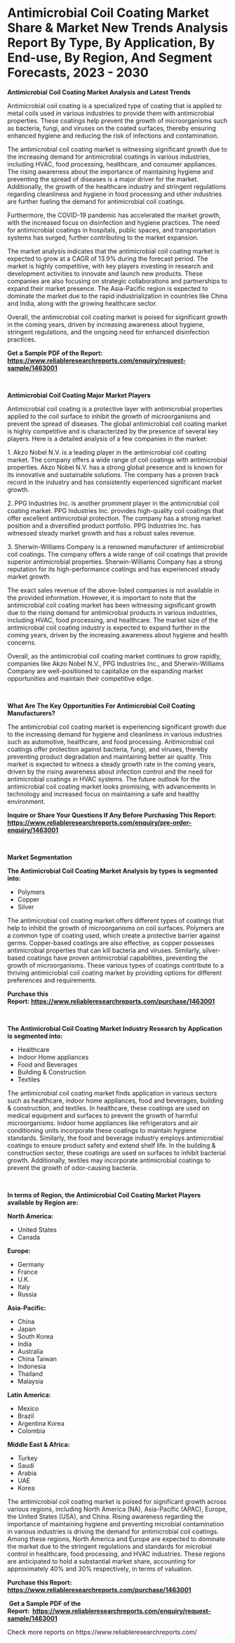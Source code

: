 <p><h1>Antimicrobial Coil Coating Market Share & Market New Trends Analysis Report By Type, By Application, By End-use, By Region, And Segment Forecasts, 2023 - 2030</h1></p><p><strong>Antimicrobial Coil Coating Market Analysis and Latest Trends</strong></p>
<p><p>Antimicrobial coil coating is a specialized type of coating that is applied to metal coils used in various industries to provide them with antimicrobial properties. These coatings help prevent the growth of microorganisms such as bacteria, fungi, and viruses on the coated surfaces, thereby ensuring enhanced hygiene and reducing the risk of infections and contamination.</p><p>The antimicrobial coil coating market is witnessing significant growth due to the increasing demand for antimicrobial coatings in various industries, including HVAC, food processing, healthcare, and consumer appliances. The rising awareness about the importance of maintaining hygiene and preventing the spread of diseases is a major driver for the market. Additionally, the growth of the healthcare industry and stringent regulations regarding cleanliness and hygiene in food processing and other industries are further fueling the demand for antimicrobial coil coatings.</p><p>Furthermore, the COVID-19 pandemic has accelerated the market growth, with the increased focus on disinfection and hygiene practices. The need for antimicrobial coatings in hospitals, public spaces, and transportation systems has surged, further contributing to the market expansion.</p><p>The market analysis indicates that the antimicrobial coil coating market is expected to grow at a CAGR of 13.9% during the forecast period. The market is highly competitive, with key players investing in research and development activities to innovate and launch new products. These companies are also focusing on strategic collaborations and partnerships to expand their market presence. The Asia-Pacific region is expected to dominate the market due to the rapid industrialization in countries like China and India, along with the growing healthcare sector.</p><p>Overall, the antimicrobial coil coating market is poised for significant growth in the coming years, driven by increasing awareness about hygiene, stringent regulations, and the ongoing need for enhanced disinfection practices.</p></p>
<p><strong>Get a Sample PDF of the Report:&nbsp; <a href="https://www.reliableresearchreports.com/enquiry/request-sample/1463001">https://www.reliableresearchreports.com/enquiry/request-sample/1463001</a></strong></p>
<p>&nbsp;</p>
<p><strong>Antimicrobial Coil Coating Major Market Players</strong></p>
<p><p>Antimicrobial coil coating is a protective layer with antimicrobial properties applied to the coil surface to inhibit the growth of microorganisms and prevent the spread of diseases. The global antimicrobial coil coating market is highly competitive and is characterized by the presence of several key players. Here is a detailed analysis of a few companies in the market:</p><p>1. Akzo Nobel N.V. is a leading player in the antimicrobial coil coating market. The company offers a wide range of coil coatings with antimicrobial properties. Akzo Nobel N.V. has a strong global presence and is known for its innovative and sustainable solutions. The company has a proven track record in the industry and has consistently experienced significant market growth.</p><p>2. PPG Industries Inc. is another prominent player in the antimicrobial coil coating market. PPG Industries Inc. provides high-quality coil coatings that offer excellent antimicrobial protection. The company has a strong market position and a diversified product portfolio. PPG Industries Inc. has witnessed steady market growth and has a robust sales revenue.</p><p>3. Sherwin-Williams Company is a renowned manufacturer of antimicrobial coil coatings. The company offers a wide range of coil coatings that provide superior antimicrobial properties. Sherwin-Williams Company has a strong reputation for its high-performance coatings and has experienced steady market growth.</p><p>The exact sales revenue of the above-listed companies is not available in the provided information. However, it is important to note that the antimicrobial coil coating market has been witnessing significant growth due to the rising demand for antimicrobial products in various industries, including HVAC, food processing, and healthcare. The market size of the antimicrobial coil coating industry is expected to expand further in the coming years, driven by the increasing awareness about hygiene and health concerns.</p><p>Overall, as the antimicrobial coil coating market continues to grow rapidly, companies like Akzo Nobel N.V., PPG Industries Inc., and Sherwin-Williams Company are well-positioned to capitalize on the expanding market opportunities and maintain their competitive edge.</p></p>
<p>&nbsp;</p>
<p><strong>What Are The Key Opportunities For Antimicrobial Coil Coating Manufacturers?</strong></p>
<p><p>The antimicrobial coil coating market is experiencing significant growth due to the increasing demand for hygiene and cleanliness in various industries such as automotive, healthcare, and food processing. Antimicrobial coil coatings offer protection against bacteria, fungi, and viruses, thereby preventing product degradation and maintaining better air quality. This market is expected to witness a steady growth rate in the coming years, driven by the rising awareness about infection control and the need for antimicrobial coatings in HVAC systems. The future outlook for the antimicrobial coil coating market looks promising, with advancements in technology and increased focus on maintaining a safe and healthy environment.</p></p>
<p><strong>Inquire or Share Your Questions If Any Before Purchasing This Report: <a href="https://www.reliableresearchreports.com/enquiry/pre-order-enquiry/1463001">https://www.reliableresearchreports.com/enquiry/pre-order-enquiry/1463001</a></strong></p>
<p>&nbsp;</p>
<p><strong>Market Segmentation</strong></p>
<p><strong>The Antimicrobial Coil Coating Market Analysis by types is segmented into:</strong></p>
<p><ul><li>Polymers</li><li>Copper</li><li>Silver</li></ul></p>
<p><p>The antimicrobial coil coating market offers different types of coatings that help to inhibit the growth of microorganisms on coil surfaces. Polymers are a common type of coating used, which create a protective barrier against germs. Copper-based coatings are also effective, as copper possesses antimicrobial properties that can kill bacteria and viruses. Similarly, silver-based coatings have proven antimicrobial capabilities, preventing the growth of microorganisms. These various types of coatings contribute to a thriving antimicrobial coil coating market by providing options for different preferences and requirements.</p></p>
<p><strong>Purchase this Report:&nbsp;<a href="https://www.reliableresearchreports.com/purchase/1463001">https://www.reliableresearchreports.com/purchase/1463001</a></strong></p>
<p>&nbsp;</p>
<p><strong>The Antimicrobial Coil Coating Market Industry Research by Application is segmented into:</strong></p>
<p><ul><li>Healthcare</li><li>Indoor Home appliances</li><li>Food and Beverages</li><li>Building & Construction</li><li>Textiles</li></ul></p>
<p><p>The antimicrobial coil coating market finds application in various sectors such as healthcare, indoor home appliances, food and beverages, building & construction, and textiles. In healthcare, these coatings are used on medical equipment and surfaces to prevent the growth of harmful microorganisms. Indoor home appliances like refrigerators and air conditioning units incorporate these coatings to maintain hygiene standards. Similarly, the food and beverage industry employs antimicrobial coatings to ensure product safety and extend shelf life. In the building & construction sector, these coatings are used on surfaces to inhibit bacterial growth. Additionally, textiles may incorporate antimicrobial coatings to prevent the growth of odor-causing bacteria.</p></p>
<p>&nbsp;</p>
<p><strong>In terms of Region, the Antimicrobial Coil Coating Market Players available by Region are:</strong></p>
<p>
    <p> <strong> North America: </strong>
        <ul>
            <li>United States</li>
            <li>Canada</li>
        </ul>
        </p> 
    <p> <strong> Europe: </strong>
        <ul>
            <li>Germany</li>
            <li>France</li>
            <li>U.K.</li>
            <li>Italy</li>
            <li>Russia</li>
        </ul>
        </p> 
    <p> <strong> Asia-Pacific: </strong>
        <ul>
            <li>China</li>
            <li>Japan</li>
            <li>South Korea</li>
            <li>India</li>
            <li>Australia</li>
            <li>China Taiwan</li>
            <li>Indonesia</li>
            <li>Thailand</li>
            <li>Malaysia</li>
        </ul>
        </p> 
    <p> <strong> Latin America: </strong>
        <ul>
            <li>Mexico</li>
            <li>Brazil</li>
            <li>Argentina Korea</li>
            <li>Colombia</li>
        </ul>
        </p> 
    <p> <strong> Middle East & Africa: </strong>
        <ul>
            <li>Turkey</li>
            <li>Saudi</li>
            <li>Arabia</li>
            <li>UAE</li>
            <li>Korea</li>
        </ul>
    </p>
    </p>
<p><p>The antimicrobial coil coating market is poised for significant growth across various regions, including North America (NA), Asia-Pacific (APAC), Europe, the United States (USA), and China. Rising awareness regarding the importance of maintaining hygiene and preventing microbial contamination in various industries is driving the demand for antimicrobial coil coatings. Among these regions, North America and Europe are expected to dominate the market due to the stringent regulations and standards for microbial control in healthcare, food processing, and HVAC industries. These regions are anticipated to hold a substantial market share, accounting for approximately 40% and 30% respectively, in terms of valuation.</p></p>
<p><strong>Purchase this Report: <a href="https://www.reliableresearchreports.com/purchase/1463001">https://www.reliableresearchreports.com/purchase/1463001</a></strong></p>
<p>&nbsp;<strong>Get a Sample PDF of the Report:&nbsp;&nbsp;<a href="https://www.reliableresearchreports.com/enquiry/request-sample/1463001">https://www.reliableresearchreports.com/enquiry/request-sample/1463001</a></strong></p>
<p><strong></strong></p>
<p>Check more reports on https://www.reliableresearchreports.com/</p>